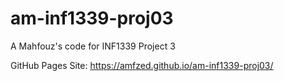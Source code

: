 # am-inf1339-proj03
A Mahfouz's code for INF1339 Project 3

GitHub Pages Site: https://amfzed.github.io/am-inf1339-proj03/
